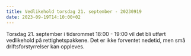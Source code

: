 ```yaml
---
title: Vedlikehold torsdag 21. september - 20230919
date: 2023-09-19T14:10:00+02
---
```


Torsdag 21. september i tidsrommet 18:00 - 19:00 vil det bli utført vedlikehold på rettighetspakkene. Det er ikke forventet nedetid, men små driftsforstyrrelser kan oppleves.
